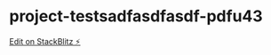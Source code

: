 # project-testsadfasdfasdf-pdfu43

[Edit on StackBlitz ⚡️](https://stackblitz.com/edit/project-testsadfasdfasdf-pdfu43)